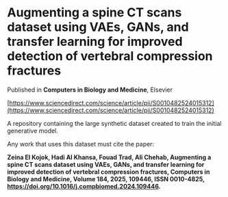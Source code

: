 # Augmenting a spine CT scans dataset using VAEs, GANs, and transfer learning for improved detection of vertebral compression fractures

Published in **Computers in Biology and Medicine**, Elsevier

[https://www.sciencedirect.com/science/article/pii/S0010482524015312](https://www.sciencedirect.com/science/article/pii/S0010482524015312)

A repository containing the large synthetic dataset created to train the initial generative model.

Any work that uses this dataset must cite the paper:

**Zeina El Kojok, Hadi Al Khansa, Fouad Trad, Ali Chehab, Augmenting a spine CT scans dataset using VAEs, GANs, and transfer learning for improved detection of vertebral compression fractures,
Computers in Biology and Medicine, Volume 184, 2025, 109446, ISSN 0010-4825, https://doi.org/10.1016/j.compbiomed.2024.109446.**

